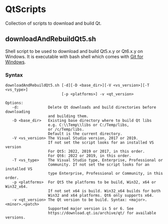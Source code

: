 # QtScripts

Collection of scripts to download and build Qt.

## downloadAndRebuildQt5.sh

Shell script to be used to download and build Qt5.x.y or Qt6.x.y on Windows. It is executable with bash shell which comes with [Git for Windows](https://git-scm.com/download/win).

### Syntax
```
downloadAndRebuildQt5.sh [-d][-D <base_dir>][-V <vs_version>][-T <vs_type>]
                         [-p <platforms>] -v <qt_version>

Options:
   -d:             Delete Qt downloads and build directories before downloading
                   and building them.
   -D <base_dir>   Existing base directory where to build Qt libs
                   e.g. C:\\Temp\\libs or C:/Temp/libs,
                   or /c/Temp/libs.
                   Default is the current directory.
   -V <vs_version> The Visual Studio version, 2017 or 2019.
                   If not set the script looks for an installed VS version
                   For Qt5: 2022, 2019 or 2017, in this order.
                   For Qt6: 2022 or 2019, in this order.
   -T <vs_type>    The Visual Studio type, Enterprise, Professional or
                   Community. If not set the script looks for an installed VS
                   type Enterprise, Professional or Community, in this order.
   -p <platforms>  For Qt5 the platforms to be build, Win32, x64 or Win32_x64.
                   If not set x64 is build. Win32_x64 builds for both
                   Win32 and x64 platforms. Qt6 only supports x64.
   -v <qt_version> The Qt version to be build. Syntax: <major>.<minor>.<patch>
                   Supported major version is 5 or 6. See
                   https://download.qt.io/archive/qt/ for available versions.

